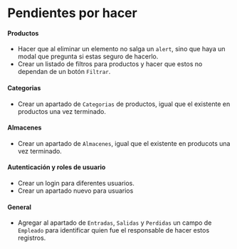 # Pendientes por hacer

#### Productos

- Hacer que al eliminar un elemento no salga un `alert`, sino que haya un modal que pregunta si estas seguro de hacerlo.
- Crear un listado de filtros para productos y hacer que estos no dependan de un botón `Filtrar`.

#### Categorias

- Crear un apartado de `Categorias` de productos, igual que el existente en productos una vez terminado.

#### Almacenes

- Crear un apartado de `Almacenes`, igual que el existente en producots una vez terminado.

#### Autenticación y roles de usuario

- Crear un login para diferentes usuarios.
- Crear un apartado nuevo para usuarios

#### General

- Agregar al apartado de `Entradas`, `Salidas` y `Perdidas` un campo de `Empleado` para identificar quien fue el responsable de hacer estos registros.